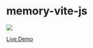 # memory-vite-js

[![](https://repository-images.githubusercontent.com/532033887/2614a8cd-b85f-45c4-8715-ce8ee7b965d4)](https://memory-vite-js.vercel.app)

[Live Demo](https://memory-vite-js.vercel.app/)

